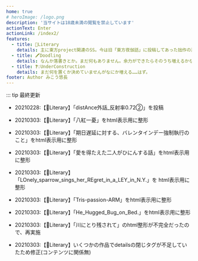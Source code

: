 ```yaml
---
home: true
# heroImage: /logo.png
description: '当サイトは18歳未満の閲覧を禁止しています'
actionText: Enter
actionLink: /index2/
features:
  - title: 📖Literary
    details: 主に東方project関連のSS。今は旧「東方夜伽話」に投稿してあった拙作の避難所になっています。
  - title: 🖍Doodling
    details: なんか落書きとか。まだ何もありません。余力ができたらそのうち増えるかな。
  - title: ❓:UnderConstruction
    details: まだ何を置くか決めていませんがなにか増える……はず。
footer: Author みこう悠長
---
```

::: tip 最終更新
- 20210228:【📖Literary】「distAnce外話_反射率0.72②」を投稿

- 20210303:【📖Literary】「八紅一憂」をhtml表示用に整形
- 20210303:【📖Literary】「期日遅延に対する、バレンタインデー強制執行のこと」をhtml表示用に整形
- 20210303:【📖Literary】「愛を得たえた二人がひにんする話」をhtml表示用に整形
- 20210303:【📖Literary】「LOnely_sparrow_sings_her_REgret_in_a_LEY_in_N.Y.」を html表示用に整形
- 20210303:【📖Literary】「Tris-passion-ARM」をhtml表示用に整形
- 20210303:【📖Literary】「He_Hugged_Bug_on_Bed.」をhtml表示用に整形
- 20210303:【📖Literary】「川にとり残されて」のhtml整形が不完全だったので、再実施
- 20210303:【📖Literary】いくつかの作品でdetailsの閉じタグが不足していたため修正(コンテンツに関係無)
